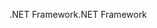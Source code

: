 <span data-ttu-id="09212-101">.NET Framework</span><span class="sxs-lookup"><span data-stu-id="09212-101">.NET Framework</span></span>